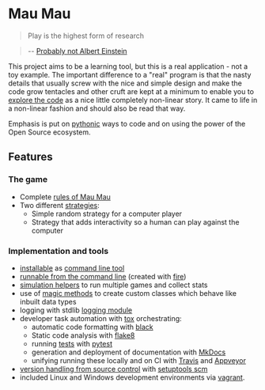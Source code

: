 # Mau Mau

> Play is the highest form of research

> -- [Probably not Albert Einstein](http://quoteinvestigator.com/2014/08/21/play-research/)

This project aims to be a learning tool, but this is a real application - not a toy example. The important difference to a "real" program is that the nasty details that usually screw with the nice and simple design and make the code grow tentacles and other cruft are kept at a minimum to enable you to [explore the code](implementation/explore.md#explore-the-repository) as a nice little completely non-linear story. It came to life in a non-linear fashion and should also be read that way.

Emphasis is put on [pythonic](https://nedbatchelder.com/blog/201011/pythonic.html) ways to code and on using the power of the Open Source ecosystem.

## Features

### The game

* Complete [rules of Mau Mau](guide/rules.md)
* Two different [strategies](implementation/explore.md#strategiespy-how-to-play):
    * Simple random strategy for a computer player
    * Strategy that adds interactivity so a human can play against the computer

### Implementation and tools

* [installable](guide/installation.md#installation) as [command line tool](https://github.com/obestwalter/mau-mau/blob/bf208857b67b36311dc057ed9f988ef6c153d12a/setup.py#L20)
* [runnable from the command line](https://github.com/obestwalter/mau-mau/blob/13fb4be7e511c41853a736f0dd8171a65a0ca198/setup.py#L29-L30) (created with [fire](https://github.com/google/python-fire))
* [simulation helpers](https://github.com/obestwalter/mau-mau/blob/master/mau_mau/stats.py) to run multiple games and collect stats
* use of [magic methods](implementation/remarks.md#magic-methods-protocols) to create custom classes which behave like inbuilt data types
* logging with stdlib [logging module](https://docs.python.org/3/library/logging.html)
* developer task automation with [tox](https://github.com/obestwalter/mau-mau/blob/master/tox.ini) orchestrating:
    * automatic code formatting with [black](https://black.readthedocs.io/)
    * Static code analysis with [flake8](http://flake8.pycqa.org/en/latest/)
    * running [tests](https://github.com/obestwalter/mau-mau/blob/master/tests/) with [pytest](https://pytest.org)
    * generation and deployment of documentation with [MkDocs](https://github.com/obestwalter/mau-mau/blob/master/mkdocs.yml)
    * unifying running these locally and on CI with [Travis](https://github.com/obestwalter/mau-mau/blob/master/.travis.yml) and [Appveyor](https://github.com/obestwalter/mau-mau/blob/master/appveyor.yml)
* [version handling from source control](https://github.com/obestwalter/mau-mau/blob/master/setup.py#L19) with [setuptools scm](https://github.com/pypa/setuptools_scm)
* included Linux and Windows development environments via [vagrant](https://vagrantup.com).
